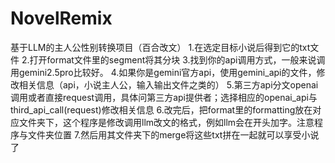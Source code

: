 # NovelRemix
基于LLM的主人公性别转换项目（百合改文）
1.在选定目标小说后得到它的txt文件
2.打开format文件里的segment将其分块
3.找到你的api调用方式，一般来说调用gemini2.5pro比较好。
4.如果你是gemini官方api，使用gemini_api的文件，修改相关信息（api，小说主人公，输入输出文件之类的）
5.第三方api分文openai调用或者直接request调用，具体问第三方api提供者；选择相应的openai_api与third_api_call(request)修改相关信息
6.改完后，把format里的formatting放在对应文件夹下，这个程序是修改调用llm改文的格式，例如llm会在开头加字。注意程序与文件夹位置
7.然后用其文件夹下的merge将这些txt拼在一起就可以享受小说了
